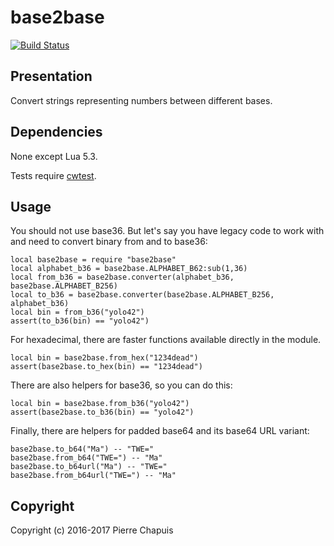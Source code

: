 # base2base

[![Build Status](https://travis-ci.org/catwell/base2base.png?branch=master)](https://travis-ci.org/catwell/base2base)

## Presentation

Convert strings representing numbers between different bases.

## Dependencies

None except Lua 5.3.

Tests require [cwtest](https://github.com/catwell/cwtest).

## Usage

You should not use base36. But let's say you have legacy code to work with
and need to convert binary from and to base36:

    local base2base = require "base2base"
    local alphabet_b36 = base2base.ALPHABET_B62:sub(1,36)
    local from_b36 = base2base.converter(alphabet_b36, base2base.ALPHABET_B256)
    local to_b36 = base2base.converter(base2base.ALPHABET_B256, alphabet_b36)
    local bin = from_b36("yolo42")
    assert(to_b36(bin) == "yolo42")

For hexadecimal, there are faster functions available directly in the module.

    local bin = base2base.from_hex("1234dead")
    assert(base2base.to_hex(bin) == "1234dead")

There are also helpers for base36, so you can do this:

    local bin = base2base.from_b36("yolo42")
    assert(base2base.to_b36(bin) == "yolo42")

Finally, there are helpers for padded base64 and its base64 URL variant:

    base2base.to_b64("Ma") -- "TWE="
    base2base.from_b64("TWE=") -- "Ma"
    base2base.to_b64url("Ma") -- "TWE="
    base2base.from_b64url("TWE=") -- "Ma"

## Copyright

Copyright (c) 2016-2017 Pierre Chapuis
